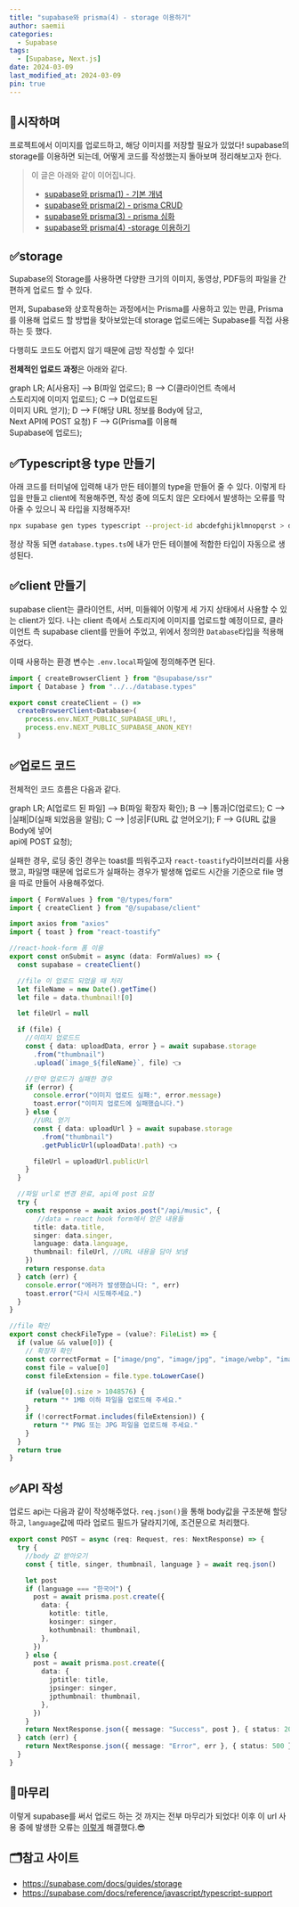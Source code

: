 ```yaml
---
title: "supabase와 prisma(4) - storage 이용하기"
author: saemii
categories:
  - Supabase
tags:
  - [Supabase, Next.js]
date: 2024-03-09
last_modified_at: 2024-03-09
pin: true
---
```


## 📌시작하며

프로젝트에서 이미지를 업로드하고, 해당 이미지를 저장할 필요가 있었다! supabase의 storage를 이용하면 되는데, 어떻게 코드를 작성했는지 돌아보며 정리해보고자 한다.

> 이 글은 아래와 같이 이어집니다.
>
> - [supabase와 prisma(1) - 기본 개념](https://saemii-24.github.io/posts/supabase-1/)
> - [supabase와 prisma(2) - prisma CRUD](https://saemii-24.github.io/posts/supabase-2/)
> - [supabase와 prisma(3) - prisma 심화](https://saemii-24.github.io/posts/supabase-3/)
> - [supabase와 prisma(4) -storage 이용하기](https://saemii-24.github.io/posts/supabase-4/)

## ✅storage

Supabase의 Storage를 사용하면 다양한 크기의 이미지, 동영상, PDF등의 파일을 간편하게 업로드 할 수 있다.

먼저, Supabase와 상호작용하는 과정에서는 Prisma를 사용하고 있는 만큼, Prisma를 이용해 업로드 할 방법을 찾아보았는데 storage 업로드에는 Supabase를 직접 사용하는 듯 했다.

다행히도 코드도 어렵지 않기 때문에 금방 작성할 수 있다!

**전체적인 업로드 과정**은 아래와 같다.

<div class="mermaid" markdown="0" >
graph LR;
A[사용자] --> B(파일 업로드);
B --> C(클라이언트 측에서<br/> 스토리지에 이미지 업로드);
C --> D(업로드된<br/> 이미지 URL 얻기);
D --> F(해당 URL 정보를 Body에 담고,<br/>Next API에 POST 요청)
F --> G(Prisma를 이용해<br/> Supabase에 업로드);
</div>

## ✅Typescript용 type 만들기

아래 코드를 터미널에 입력해 내가 만든 테이블의 type을 만들어 줄 수 있다. 이렇게 타입을 만들고 client에 적용해주면, 작성 중에 의도치 않은 오타에서 발생하는 오류를 막아줄 수 있으니 꼭 타입을 지정해주자!

```bash
npx supabase gen types typescript --project-id abcdefghijklmnopqrst > database.types.ts
```

정상 작동 되면 `database.types.ts`에 내가 만든 테이블에 적합한 타입이 자동으로 생성된다.

## ✅client 만들기

supabase client는 클라이언트, 서버, 미들웨어 이렇게 세 가지 상태에서 사용할 수 있는 client가 있다. 나는 client 측에서 스토리지에 이미지를 업로드할 예정이므로, 클라이언트 측 supabase client를 만들어 주었고, 위에서 정의한 `Database`타입을 적용해주었다.

이때 사용하는 환경 변수는 `.env.local`파일에 정의해주면 된다.

```typescript
import { createBrowserClient } from "@supabase/ssr"
import { Database } from "../../database.types"

export const createClient = () =>
  createBrowserClient<Database>(
    process.env.NEXT_PUBLIC_SUPABASE_URL!,
    process.env.NEXT_PUBLIC_SUPABASE_ANON_KEY!
  )
```

## ✅업로드 코드

전체적인 코드 흐름은 다음과 같다.

<div class="mermaid" markdown="0" >
graph LR;
A[업로드 된 파일] --> B(파일 확장자 확인);
B --> |통과|C(업로드);
C --> |실패|D(실패 되었음을 알림);
C --> |성공|F(URL 값 얻어오기);
F --> G(URL 값을 Body에 넣어<br/> api에 POST 요청);
</div>

실패한 경우, 로딩 중인 경우는 toast를 띄워주고자 `react-toastify`라이브러리를 사용했고, 파일명 때문에 업로드가 실패하는 경우가 발생해 업로드 시간을 기준으로 file 명을 따로 만들어 사용해주었다.

```typescript
import { FormValues } from "@/types/form"
import { createClient } from "@/supabase/client"

import axios from "axios"
import { toast } from "react-toastify"

//react-hook-form 폼 이용
export const onSubmit = async (data: FormValues) => {
  const supabase = createClient()

  //file 이 업로드 되었을 때 처리
  let fileName = new Date().getTime()
  let file = data.thumbnail![0]

  let fileUrl = null

  if (file) {
    //이미지 업로드드
    const { data: uploadData, error } = await supabase.storage
      .from("thumbnail")
      .upload(`image_${fileName}`, file) 👈

    //만약 업로드가 실패한 경우
    if (error) {
      console.error("이미지 업로드 실패:", error.message)
      toast.error("이미지 업로드에 실패했습니다.")
    } else {
      //URL 얻기
      const { data: uploadUrl } = await supabase.storage
        .from("thumbnail")
        .getPublicUrl(uploadData!.path) 👈

      fileUrl = uploadUrl.publicUrl
    }
  }

  //파일 url로 변경 완료, api에 post 요청
  try {
    const response = await axios.post("/api/music", {
       //data = react hook form에서 얻은 내용들
      title: data.title,
      singer: data.singer,
      language: data.language,
      thumbnail: fileUrl, //URL 내용을 담아 보냄
    })
    return response.data
  } catch (err) {
    console.error("에러가 발생했습니다: ", err)
    toast.error("다시 시도해주세요.")
  }
}

//file 확인
export const checkFileType = (value?: FileList) => {
  if (value && value[0]) {
    // 확장자 확인
    const correctFormat = ["image/png", "image/jpg", "image/webp", "image/jpeg"]
    const file = value[0]
    const fileExtension = file.type.toLowerCase()

    if (value[0].size > 1048576) {
      return "* 1MB 이하 파일을 업로드해 주세요."
    }
    if (!correctFormat.includes(fileExtension)) {
      return "* PNG 또는 JPG 파일을 업로드해 주세요."
    }
  }
  return true
}
```

## ✅API 작성

업로드 api는 다음과 같이 작성해주었다. `req.json()`을 통해 body값을 구조분해 할당하고, `language`값에 따라 업로드 필드가 달라지기에, 조건문으로 처리했다.

```typescript
export const POST = async (req: Request, res: NextResponse) => {
  try {
    //body 값 받아오기
    const { title, singer, thumbnail, language } = await req.json()

    let post
    if (language === "한국어") {
      post = await prisma.post.create({
        data: {
          kotitle: title,
          kosinger: singer,
          kothumbnail: thumbnail,
        },
      })
    } else {
      post = await prisma.post.create({
        data: {
          jptitle: title,
          jpsinger: singer,
          jpthumbnail: thumbnail,
        },
      })
    }
    return NextResponse.json({ message: "Success", post }, { status: 201 })
  } catch (err) {
    return NextResponse.json({ message: "Error", err }, { status: 500 })
  }
}
```

## 📩마무리

이렇게 supabase를 써서 업로드 하는 것 까지는 전부 마무리가 되었다!
이후 이 url 사용 중에 발생한 오류는 [이렇게](https://saemii-24.github.io/posts/error-1/) 해결했다.😎

## 🗂️참고 사이트

- <https://supabase.com/docs/guides/storage>
- <https://supabase.com/docs/reference/javascript/typescript-support>
